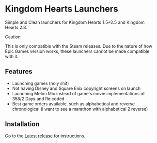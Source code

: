 # Kingdom Hearts Launchers
Simple and Clean launchers for Kingdom Hearts 1.5+2.5 and Kingdom Hearts 2.8.

> [!CAUTION]
> This is only compatible with the Steam releases. Due to the nature of how Epic Games version works, these launchers cannot be made compatible with it.

## Features
- Launching games (holy shit)
- Not having Disney and Square Enix copyright screens on launch
- Launching Melon Mix instead of game's movie implementations of 358/2 Days and Re:coded
- Best game orders available, such as alphabetical and reverse chronological (i want to see a marathon with alphabetical 2 reverse)

## Installation
Go to the [Latest release](https://github.com/SandeMC/Kingdom-Hearts-Launchers/releases/latest) for instructions.
